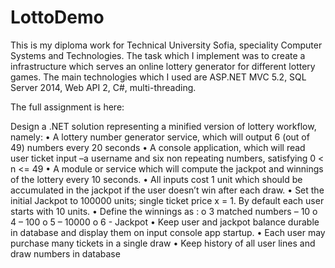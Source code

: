 # LottoDemo

This is my diploma work for Technical University Sofia, speciality Computer Systems and Technologies. The task which I implement was to create a infrastructure which serves an online lottery generator for different lottery games. The main technologies which I used are ASP.NET MVC 5.2, SQL Server 2014, Web API 2, C#, multi-threading. 

The full assignment is here:

Design a .NET solution representing a minified version of lottery workflow, namely:
	•	A lottery number generator service, which will output 6 (out of 49) numbers every 20 seconds
	•	A console application, which will read user ticket input –a username and six non repeating numbers, satisfying 0 < n <= 49
	•	A module or service which will compute the jackpot and winnings of the lottery every 10 seconds. 
	•	All inputs cost 1 unit which should be accumulated in the jackpot if the user doesn’t win after each draw.
	•	Set the initial Jackpot to 100000 units; single ticket price x = 1. By default each user starts with 10 units.
	•	Define the winnings as :
		o	3 matched numbers – 10
		o	4 – 100
		o	5 – 10000 
		o	6 - Jackpot 
	•	Keep user and jackpot balance durable in database and display them on input console app startup.
	•	Each user may purchase many tickets in a single draw
	•	Keep history of all user lines and draw numbers in database

